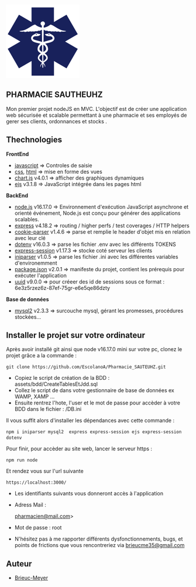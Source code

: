 <img src="/assets/img/Logoheadertransparent.svg" alt="Logo Pharmacie Sautheuhz" width="200px"/>

## PHARMACIE SAUTHEUHZ
Mon premier projet nodeJS en MVC. 
L'objectif est de créer une application web sécurisée et scalable permettant à une pharmacie et ses employés de gerer ses clients, ordonnances et stocks .

## Thechnologies 
**FrontEnd**    
- [javascript](https://developer.mozilla.org/fr/docs/Web/JavaScript) => Controles de saisie
- [css](https://developer.mozilla.org/fr/docs/Web/CSS), [html](https://developer.mozilla.org/fr/docs/Web/HTML) => mise en forme des vues 
- [chart.js](https://www.chartjs.org/) v4.0.1 => afficher des graphiques dynamiques
- [ejs](https://ejs.co/#:~:text=GET%20STARTED-,What%20is%20EJS%3F,-What%20is%20the) v3.1.8 => JavaScript intégrée dans les pages html

**BackEnd**   
- [node.js](https://nodejs.org/fr/about/#a-propos-de-node-js) v16.17.0 => Environnement d'exécution JavaScript asynchrone et orienté événement, Node.js est conçu pour générer des applications scalables.
- [express](https://expressjs.com/fr/guide/routing.html) v4.18.2 => routing / higher perfs / test coverages / HTTP helpers
- [cookie-parser](https://expressjs.com/en/resources/middleware/cookie-parser.html) v1.4.6 => parse et remplie le header d'objet mis en relation avec leur clé
- [dotenv](https://www.npmjs.com/package/dotenv#:~:text=logic%20in%20JavaScript.-,dotenv,-Dotenv%20is%20a) v16.0.3 => parse les fichier .env avec les différents TOKENS
- [express-session](https://www.npmjs.com/package/express-session) v1.17.3 => stocke coté serveur les clients
- [iniparser](https://www.npmjs.com/package/iniparser) v1.0.5 => parse les fichier .ini avec les différentes variables d'environemment 
- [package.json](https://docs.npmjs.com/cli/v9/configuring-npm/package-json) v2.0.1 => manifeste du projet, contient les prérequis pour exécuter l'application
- [uuid](https://www.npmjs.com/package/uuid)  v9.0.0 => pour créeer des id de sessions sous ce format : 6e3z5rzez6z-87ef-75gr-e6e5qe86dzty

**Base de données**  
- [mysql2](https://www.npmjs.com/package/mysql2) v2.3.3 => surcouche mysql, gérant les promesses, procédures stockées...


## Installer le projet sur votre ordinateur

Après avoir installé git ainsi que node v16.17.0 mini sur votre pc, clonez le projet grâce a la commande : 
```
git clone https://github.com/EscolanoA/Pharmacie_SAUTEUHZ.git
```

- Copiez le script de création de la BDD : assets/bdd/CreateTablesEtJdd.sql
- Collez le script de dans votre gestionnaire de base de données ex WAMP, XAMP ...
- Ensuite rentrez l'hote, l'user et le mot de passe pour accèder à votre BDD dans le fichier : /DB.ini

Il vous suffit alors d'installer les dépendances avec cette commande : 
```
npm i iniparser mysql2  express express-session ejs express-session dotenv 
```
Pour finir, pour accèder au site web, lancer le serveur https : 
``` 
npm run node
```
Et rendez vous sur l'url suivante
``` 
https://localhost:3000/
```
- Les identifiants suivants vous donneront accès à l'application
- Adress Mail : <p>pharmacien@mail.com></p> 
- Mot de passe : root

- N'hésitez pas à me rapporter différents dysfonctionnements, bugs, et points de frictions que vous rencontreriez via  <a href="mailto:brieucme35@gmail.com"> brieucme35@gmail.com</a>
## Auteur
- [Brieuc-Meyer](https://github.com/Brieuc-Meyer)
